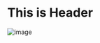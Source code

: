 # This is Header
![image](https://github.com/hiiboo/skills-communicate-using-markdown/assets/130648472/7ff9f8d0-5c01-4b23-99e1-2ade17af7d46)
